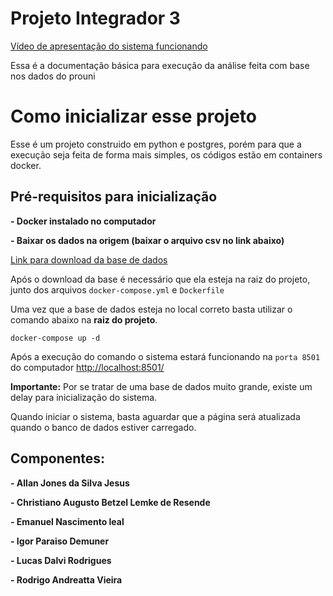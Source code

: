 # Projeto Integrador 3

[Vídeo de apresentação do sistema funcionando](https://youtu.be/o3sM_4FeOPQ)

Essa é a documentação básica para execução da análise feita com base nos dados do prouni

# Como inicializar esse projeto

Esse é um projeto construido em python e postgres, porém para que a execução seja feita de forma mais simples, os códigos estão em containers docker.

## Pré-requisitos para inicialização

**- Docker instalado no computador**

**- Baixar os dados na origem (baixar o arquivo csv no link abaixo)**

[Link para download da base de dados](https://www.kaggle.com/datasets/lfarhat/brasil-students-scholarship-prouni-20052019)

Após o download da base é necessário que ela esteja na raiz do projeto, junto dos arquivos `docker-compose.yml` e `Dockerfile`

Uma vez que a base de dados esteja no local correto basta utilizar o comando abaixo na **raiz do projeto**.

```
docker-compose up -d
```

Após a execução do comando o sistema estará funcionando na `porta 8501` do computador
[http://localhost:8501/](http://localhost:8501/)

**Importante:** Por se tratar de uma base de dados muito grande, existe um delay para inicialização do sistema.

Quando iniciar o sistema, basta aguardar que a página será atualizada quando o banco de dados estiver carregado.

## Componentes:

**- Allan Jones da Silva Jesus**

**- Christiano Augusto Betzel Lemke de Resende**

**- Emanuel Nascimento leal**

**- Igor Paraiso Demuner**

**- Lucas Dalvi Rodrigues**

**- Rodrigo Andreatta Vieira**

